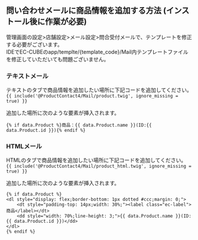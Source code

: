 ## 問い合わせメールに商品情報を追加する方法 (インストール後に作業が必要)
管理画面の設定>店舗設定>メール設定>問合受付メールで、テンプレートを修正する必要がございます。  
IDEでEC-CUBEのapp/templte/{template_code}/Mail内テンプレートファイルを修正していただいても問題ございません。  

### テキストメール
テキストのタブで商品情報を追加したい場所に下記コードを追加してください。
`{{ include('@ProductContact4/Mail/product.twig', ignore_missing = true) }}`

追加した場所に次のような要素が挿入されます。
```
{% if data.Product %}商品：{{ data.Product.name }}(ID:{{ data.Product.id }}){% endif %}
```

### HTMLメール
HTMLのタブで商品情報を追加したい場所に下記コードを追加してください。  
`{{ include('@ProductContact4/Mail/product_html.twig', ignore_missing = true) }}`

追加した場所に次のような要素が挿入されます。
```
{% if data.Product %}
<dl style="display: flex;border-bottom: 1px dotted #ccc;margin: 0;">
    <dt style="padding-top: 14px;width: 30%;"><label class="ec-label">商品</label></dt>
    <dd style="width: 70%;line-height: 3;">{{ data.Product.name }}(ID:{{ data.Product.id }})</dd>
</dl>
{% endif %}
```
